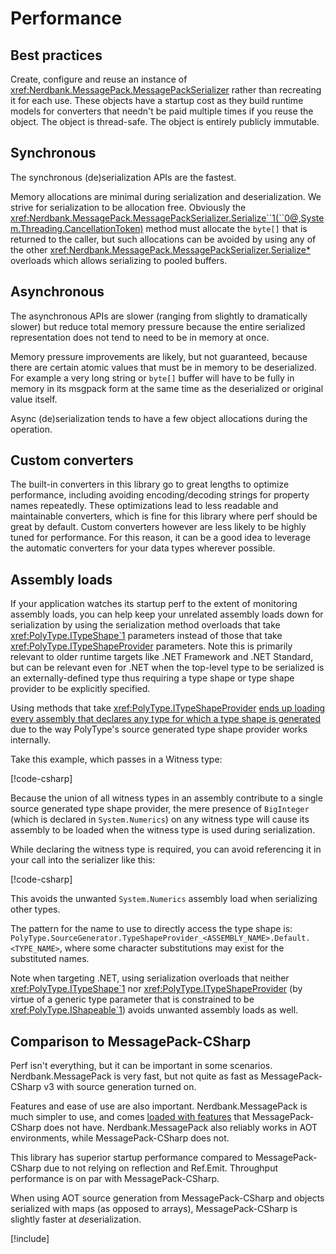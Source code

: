 # Performance

## Best practices

Create, configure and reuse an instance of <xref:Nerdbank.MessagePack.MessagePackSerializer> rather than recreating it for each use.
These objects have a startup cost as they build runtime models for converters that needn't be paid multiple times if you reuse the object.
The object is thread-safe.
The object is entirely publicly immutable.

## Synchronous

The synchronous (de)serialization APIs are the fastest.

Memory allocations are minimal during serialization and deserialization.
We strive for serialization to be allocation free.
Obviously the <xref:Nerdbank.MessagePack.MessagePackSerializer.Serialize``1(``0@,System.Threading.CancellationToken)> method must allocate the `byte[]` that is returned to the caller, but such allocations can be avoided by using any of the other <xref:Nerdbank.MessagePack.MessagePackSerializer.Serialize*> overloads which allows serializing to pooled buffers.

## Asynchronous

The asynchronous APIs are slower (ranging from slightly to dramatically slower) but reduce total memory pressure because the entire serialized representation does not tend to need to be in memory at once.

Memory pressure improvements are likely, but not guaranteed, because there are certain atomic values that must be in memory to be deserialized.
For example a very long string or `byte[]` buffer will have to be fully in memory in its msgpack form at the same time as the deserialized or original value itself.

Async (de)serialization tends to have a few object allocations during the operation.

## Custom converters

The built-in converters in this library go to great lengths to optimize performance, including avoiding encoding/decoding strings for property names repeatedly.
These optimizations lead to less readable and maintainable converters, which is fine for this library where perf should be great by default.
Custom converters however are less likely to be highly tuned for performance.
For this reason, it can be a good idea to leverage the automatic converters for your data types wherever possible.

## Assembly loads

If your application watches its startup perf to the extent of monitoring assembly loads, you can help keep your unrelated assembly loads down for serialization by using the serialization method overloads that take <xref:PolyType.ITypeShape`1> parameters instead of those that take <xref:PolyType.ITypeShapeProvider> parameters.
Note this is primarily relevant to older runtime targets like .NET Framework and .NET Standard, but can be relevant even for .NET when the top-level type to be serialized is an externally-defined type thus requiring a type shape or type shape provider to be explicitly specified.

Using methods that take <xref:PolyType.ITypeShapeProvider> [ends up loading every assembly that declares any type for which a type shape is generated](https://github.com/eiriktsarpalis/PolyType/issues/252) due to the way PolyType's source generated type shape provider works internally.

Take this example, which passes in a Witness type:

[!code-csharp[](../../samples/cs/Performance.cs#LoadsTooMany)]

Because the union of all witness types in an assembly contribute to a single source generated type shape provider, the mere presence of `BigInteger` (which is declared in `System.Numerics`) on any witness type will cause its assembly to be loaded when the witness type is used during serialization.

While declaring the witness type is required, you can avoid referencing it in your call into the serializer like this:

[!code-csharp[](../../samples/cs/Performance.cs#LoadsJustRight)]

This avoids the unwanted `System.Numerics` assembly load when serializing other types.

The pattern for the name to use to directly access the type shape is: `PolyType.SourceGenerator.TypeShapeProvider_<ASSEMBLY_NAME>.Default.<TYPE_NAME>`, where some character substitutions may exist for the substituted names.

Note when targeting .NET, using serialization overloads that neither <xref:PolyType.ITypeShape`1> nor <xref:PolyType.ITypeShapeProvider> (by virtue of a generic type parameter that is constrained to be <xref:PolyType.IShapeable`1>) avoids unwanted assembly loads as well.

## Comparison to MessagePack-CSharp

Perf isn't everything, but it can be important in some scenarios.
Nerdbank.MessagePack is very fast, but not quite as fast as MessagePack-CSharp v3 with source generation turned on.

Features and ease of use are also important.
Nerdbank.MessagePack is much simpler to use, and comes [loaded with features](features.md#feature-comparison) that MessagePack-CSharp does not have.
Nerdbank.MessagePack also reliably works in AOT environments, while MessagePack-CSharp does not.

This library has superior startup performance compared to MessagePack-CSharp due to not relying on reflection and Ref.Emit.
Throughput performance is on par with MessagePack-CSharp.

When using AOT source generation from MessagePack-CSharp and objects serialized with maps (as opposed to arrays), MessagePack-CSharp is slightly faster at *de*serialization.

[!include[](../includes/perf.md)]
